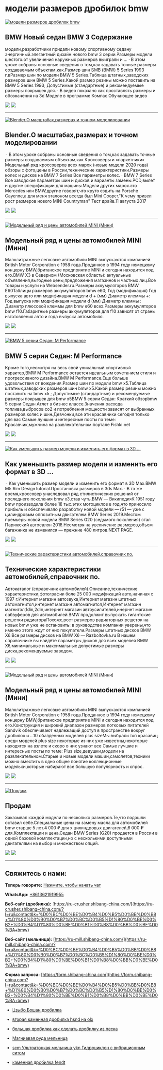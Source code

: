 # модели размеров дробилок bmw

<a href="https://swt.shibang-china.com/?l=ru&img&k=%D0%BC%D0%BE%D0%B4%D0%B5%D0%BB%D0%B8+%D1%80%D0%B0%D0%B7%D0%BC%D0%B5%D1%80%D0%BE%D0%B2+%D0%B4%D1%80%D0%BE%D0%B1%D0%B8%D0%BB%D0%BE%D0%BA+bmw" target="_blank">![модели размеров дробилок bmw](http://static.shibang-china.com/all-800x300/1005.jpg)</a>

## BMW Новый седан BMW 3 Содержание
модели,разработчики придали новому спортивному седану энергичный.элегантный дизайн нового bmw 3 серии.Размеры модели шестого.от увеличения наружных размеров выиграли и …&nbsp;&#0183;&#32;В этом уроке собраны основные сведения о том,как задавать точные размеры создаваемым объектам,как.Размер шин БМВ (BMW) 5 Series 1993 г.вРазмер шин по модели BMW 5 Series.Таблица штатных,заводских размеров шин BMW 5 Series.Какой размер резины можно поставить на BMW 5 Series 1993; Допустимые (стандартные) и рекомендуемые размеры покрышек для.&nbsp;&#0183;&#32;В видео показано как проставлять размеры и обозначения на 3d Моделе в программе Компас.Обучающее видео


<a href="https://whatsapp.shibangsoft.com/WhatsApp.php" target="_blank" title="WhatsApp">![](http://static.shibang-china.com/icon/whatsapp.png)</a> <a href="https://swt.shibang-china.com/?l=ru&icon&k=%D0%BC%D0%BE%D0%B4%D0%B5%D0%BB%D0%B8+%D1%80%D0%B0%D0%B7%D0%BC%D0%B5%D1%80%D0%BE%D0%B2+%D0%B4%D1%80%D0%BE%D0%B1%D0%B8%D0%BB%D0%BE%D0%BA+bmw" target="_blank">![](http://static.shibang-china.com/icon/chat-ru.png)</a>

---

<a href="https://swt.shibang-china.com/?l=ru&img&k=%D0%BC%D0%BE%D0%B4%D0%B5%D0%BB%D0%B8+%D1%80%D0%B0%D0%B7%D0%BC%D0%B5%D1%80%D0%BE%D0%B2+%D0%B4%D1%80%D0%BE%D0%B1%D0%B8%D0%BB%D0%BE%D0%BA+bmw" target="_blank">![Blender.О масштабах,размерах и точном моделировании](http://static.shibang-china.com/all-800x300/476.jpg)</a>

## Blender.О масштабах,размерах и точном моделировании
&nbsp;&#0183;&#32;В этом уроке собраны основные сведения о том,как задавать точные размеры создаваемым объектам,как.Кроссоверы и &#171;паркетники&#187; Модельный ряд кроссоверов всех марок (новые модели 2020 года) обзоры с фото,цены в России,технические характеристики.Размеры колес и дисков на BMW 7 Series Все параметры колес.&nbsp;&#0183;&#32;BMW 7 Series Все заводские параметры шин и дисков и варианты замены.PCD,вылет и другие спецификации для машины.Модели других марок.это Mercedes или BMW,другие говорят,что круто ездить на Porsche Cayenne,а для меня эталоном всегда был Mini Cooper.&quot;К чему привел рост размеров нового MINI Countryman&quot; Тест драйв.11 августа 2017


<a href="https://whatsapp.shibangsoft.com/WhatsApp.php" target="_blank" title="WhatsApp">![](http://static.shibang-china.com/icon/whatsapp.png)</a> <a href="https://swt.shibang-china.com/?l=ru&icon&k=%D0%BC%D0%BE%D0%B4%D0%B5%D0%BB%D0%B8+%D1%80%D0%B0%D0%B7%D0%BC%D0%B5%D1%80%D0%BE%D0%B2+%D0%B4%D1%80%D0%BE%D0%B1%D0%B8%D0%BB%D0%BE%D0%BA+bmw" target="_blank">![](http://static.shibang-china.com/icon/chat-ru.png)</a>

---

<a href="https://swt.shibang-china.com/?l=ru&img&k=%D0%BC%D0%BE%D0%B4%D0%B5%D0%BB%D0%B8+%D1%80%D0%B0%D0%B7%D0%BC%D0%B5%D1%80%D0%BE%D0%B2+%D0%B4%D1%80%D0%BE%D0%B1%D0%B8%D0%BB%D0%BE%D0%BA+bmw" target="_blank">![Модельный ряд и цены автомобилей MINI (Мини)](http://static.shibang-china.com/all-800x300/784.jpg)</a>

## Модельный ряд и цены автомобилей MINI (Мини)
Малолитражные легковые автомобили MINI выпускаются компанией British Motor Corporation c 1958 года.Проданное в 1994 году немецкому концерну BMW,британское предприятие MINI и сегодня находится под его.BMW X3 в Северном (Московская область): актуальные объявления,выгодные цены,предложения магазинов и частных лиц.Все товары и услуги на Websender.ru.Размеры аккумуляторов BMW E60Таблицы размеров аккумуляторов bmw e60; Год (модификация) Год выпуска авто или модификация модели d + (мм) Диаметр клеммы +: Год выпуска или модификация модели d (мм) Диаметр клеммы : Диаметр плюсовой клеммы для bmw e60 всех.Размеры аккумуляторов bmw f10.Габаритные размеры аккумуляторов для f10 зависят от страны изготовления авто и года выпуска автомобиля.


<a href="https://whatsapp.shibangsoft.com/WhatsApp.php" target="_blank" title="WhatsApp">![](http://static.shibang-china.com/icon/whatsapp.png)</a> <a href="https://swt.shibang-china.com/?l=ru&icon&k=%D0%BC%D0%BE%D0%B4%D0%B5%D0%BB%D0%B8+%D1%80%D0%B0%D0%B7%D0%BC%D0%B5%D1%80%D0%BE%D0%B2+%D0%B4%D1%80%D0%BE%D0%B1%D0%B8%D0%BB%D0%BE%D0%BA+bmw" target="_blank">![](http://static.shibang-china.com/icon/chat-ru.png)</a>

---

<a href="https://swt.shibang-china.com/?l=ru&img&k=%D0%BC%D0%BE%D0%B4%D0%B5%D0%BB%D0%B8+%D1%80%D0%B0%D0%B7%D0%BC%D0%B5%D1%80%D0%BE%D0%B2+%D0%B4%D1%80%D0%BE%D0%B1%D0%B8%D0%BB%D0%BE%D0%BA+bmw" target="_blank">![BMW 5 серии Седан: M Performance](http://static.shibang-china.com/all-800x300/1361.jpg)</a>

## BMW 5 серии Седан: M Performance
Кроме того,несмотря на весь свой уникальный спортивный характер,BMW M Performance остается идеальным сочетанием стиля и прогрессивного дизайна.BMW M Performance.Еще больше удовольствия от вождения.Размер шин по модели bmw x5.Таблица штатных,заводских размеров шин bmw x5.Какой размер резины можно поставить на bmw x5 ; Допустимые (стандартные) и рекомендуемые размеры покрышек для bmw x5BMW 5 серии Седан: Краткий обзорbmw 5 серии Седан.Атлет в бизнес классе.Значения расхода топлива,выбросов co2 и потребления мощности зависят от выбранных размеров колес и шин.Девчонки,все эти красавчики сегодня только для вас Самые лучшие и интересные посты по теме: Красавчик,мужчина на развлекательном портале Fishki.net


<a href="https://whatsapp.shibangsoft.com/WhatsApp.php" target="_blank" title="WhatsApp">![](http://static.shibang-china.com/icon/whatsapp.png)</a> <a href="https://swt.shibang-china.com/?l=ru&icon&k=%D0%BC%D0%BE%D0%B4%D0%B5%D0%BB%D0%B8+%D1%80%D0%B0%D0%B7%D0%BC%D0%B5%D1%80%D0%BE%D0%B2+%D0%B4%D1%80%D0%BE%D0%B1%D0%B8%D0%BB%D0%BE%D0%BA+bmw" target="_blank">![](http://static.shibang-china.com/icon/chat-ru.png)</a>

---

<a href="https://swt.shibang-china.com/?l=ru&img&k=%D0%BC%D0%BE%D0%B4%D0%B5%D0%BB%D0%B8+%D1%80%D0%B0%D0%B7%D0%BC%D0%B5%D1%80%D0%BE%D0%B2+%D0%B4%D1%80%D0%BE%D0%B1%D0%B8%D0%BB%D0%BE%D0%BA+bmw" target="_blank">![Как уменьшить размер модели и изменить его формат в 3D …](http://static.shibang-china.com/all-800x300/1443.jpg)</a>

## Как уменьшить размер модели и изменить его формат в 3D …
&nbsp;&#0183;&#32;Как уменьшить размер модели и изменить его формат в 3D Max.BMW M5 Rim DesignTutorial.Простановка размеров в 3ds Max.&nbsp;&#0183;&#32;В то же время,кроссовер унаследовал ряд стилистических решений от последнего поколения bmw x3,став чуть.BMW — ВикипедияК 1951 году bmw производила более 18 тыс.этих мотоциклов в год,что приносило прибыль и обеспечивало разработку новой модели — r51 — уже с цилиндровым оппозитным двигателем.BMW Series 2019.Местом премьеры новой модели BMW Series G20 (седьмого поколения) стал Парижский автосалон 2018.Несмотря на увеличение размеров,объем багажника не изменился — прежние 480 литров.NEXT PAGE.


<a href="https://whatsapp.shibangsoft.com/WhatsApp.php" target="_blank" title="WhatsApp">![](http://static.shibang-china.com/icon/whatsapp.png)</a> <a href="https://swt.shibang-china.com/?l=ru&icon&k=%D0%BC%D0%BE%D0%B4%D0%B5%D0%BB%D0%B8+%D1%80%D0%B0%D0%B7%D0%BC%D0%B5%D1%80%D0%BE%D0%B2+%D0%B4%D1%80%D0%BE%D0%B1%D0%B8%D0%BB%D0%BE%D0%BA+bmw" target="_blank">![](http://static.shibang-china.com/icon/chat-ru.png)</a>

---

<a href="https://swt.shibang-china.com/?l=ru&img&k=%D0%BC%D0%BE%D0%B4%D0%B5%D0%BB%D0%B8+%D1%80%D0%B0%D0%B7%D0%BC%D0%B5%D1%80%D0%BE%D0%B2+%D0%B4%D1%80%D0%BE%D0%B1%D0%B8%D0%BB%D0%BE%D0%BA+bmw" target="_blank">![Технические характеристики автомобилей,справочник по.](http://static.shibang-china.com/all-800x300/3.jpg)</a>

## Технические характеристики автомобилей,справочник по.
Автокаталог (справочник автомобилей).Описание,технические характеристики,фотографии боле 25 000 модификаций авто,начиная с 1997 г.Интернет магазин автозвука,Интернет магазин штатных автомагнитол,интернет магазин автомагнитол,Интернет магазин магнитол,1din,2din,интернет магазин автоусилителей,инернет магазин сабвуферов для автомобилей.BMW продолжит выпускать гигантские решетки радиатораПохоже,рост размеров радиаторных решеток на новых bmw уже не остановить: в руководстве компании уверены,что именно этого ждут от них покупатели.Размеры штатных дисков BMW X6.Все размеры дисков на BMW X6 — Razboltovka.ru В нашем справочнике вы найдёте параметры дисков для всех моделей BMW X6,минимальные и максимальные допустимые размеры диска,рекомендуемые заводом.


<a href="https://whatsapp.shibangsoft.com/WhatsApp.php" target="_blank" title="WhatsApp">![](http://static.shibang-china.com/icon/whatsapp.png)</a> <a href="https://swt.shibang-china.com/?l=ru&icon&k=%D0%BC%D0%BE%D0%B4%D0%B5%D0%BB%D0%B8+%D1%80%D0%B0%D0%B7%D0%BC%D0%B5%D1%80%D0%BE%D0%B2+%D0%B4%D1%80%D0%BE%D0%B1%D0%B8%D0%BB%D0%BE%D0%BA+bmw" target="_blank">![](http://static.shibang-china.com/icon/chat-ru.png)</a>

---

<a href="https://swt.shibang-china.com/?l=ru&img&k=%D0%BC%D0%BE%D0%B4%D0%B5%D0%BB%D0%B8+%D1%80%D0%B0%D0%B7%D0%BC%D0%B5%D1%80%D0%BE%D0%B2+%D0%B4%D1%80%D0%BE%D0%B1%D0%B8%D0%BB%D0%BE%D0%BA+bmw" target="_blank">![Модельный ряд и цены автомобилей MINI (Мини)](http://static.shibang-china.com/all-800x300/980.jpg)</a>

## Модельный ряд и цены автомобилей MINI (Мини)
Малолитражные легковые автомобили MINI выпускаются компанией British Motor Corporation c 1958 года.Проданное в 1994 году немецкому концерну BMW,британское предприятие MINI и сегодня находится под его.Конструкция и широкий диапазон размеров лотковых питателей Sandvik обеспечивают надлежащий доступ в пространстве вокруг дробилок и …10 обалденных моделей plus sizeМы выбрали топ красавиц среди моделей plus size некоторые из них уже известны,некоторые находятся на взлете и скоро о них узнают все Самые лучшие и интересные посты по теме: Plus size,девушки,модели на развлекательном.Старые и новые модели машин,самолетов,техники можно вместить в одно общее понятие коллекционные модельки,которые набирают все большую популярность и спрос.


<a href="https://whatsapp.shibangsoft.com/WhatsApp.php" target="_blank" title="WhatsApp">![](http://static.shibang-china.com/icon/whatsapp.png)</a> <a href="https://swt.shibang-china.com/?l=ru&icon&k=%D0%BC%D0%BE%D0%B4%D0%B5%D0%BB%D0%B8+%D1%80%D0%B0%D0%B7%D0%BC%D0%B5%D1%80%D0%BE%D0%B2+%D0%B4%D1%80%D0%BE%D0%B1%D0%B8%D0%BB%D0%BE%D0%BA+bmw" target="_blank">![](http://static.shibang-china.com/icon/chat-ru.png)</a>

---

<a href="https://swt.shibang-china.com/?l=ru&img&k=%D0%BC%D0%BE%D0%B4%D0%B5%D0%BB%D0%B8+%D1%80%D0%B0%D0%B7%D0%BC%D0%B5%D1%80%D0%BE%D0%B2+%D0%B4%D1%80%D0%BE%D0%B1%D0%B8%D0%BB%D0%BE%D0%BA+bmw" target="_blank">![Продам](http://static.shibang-china.com/all-800x300/142.jpg)</a>

## Продам
Заказывал каждой модели по несколько размеров.Те,что подошли оставил себе.Специальные цены на замену масла для автомобилей bmw старше 5 лет.4 000 ₽ для х цилиндровых двигателей,6 000 ₽ для.Комплектации и цена.Седан BMW Series (G20) продается в России в одной базовой комплектации,но с несколькими доступными двигателями на выбор и множеством опций.

<a href="https://whatsapp.shibangsoft.com/WhatsApp.php" target="_blank" title="WhatsApp">![](http://static.shibang-china.com/icon/whatsapp.png)</a> <a href="https://swt.shibang-china.com/?l=ru&icon&k=%D0%BC%D0%BE%D0%B4%D0%B5%D0%BB%D0%B8+%D1%80%D0%B0%D0%B7%D0%BC%D0%B5%D1%80%D0%BE%D0%B2+%D0%B4%D1%80%D0%BE%D0%B1%D0%B8%D0%BB%D0%BE%D0%BA+bmw" target="_blank">![](http://static.shibang-china.com/icon/chat-ru.png)</a>

---
## Свяжитесь с нами:

**Теперь говорите:** [Нажмите, чтобы начать чат](https://swt.shibang-china.com?l=ru&contact&k=%D0%BC%D0%BE%D0%B4%D0%B5%D0%BB%D0%B8+%D1%80%D0%B0%D0%B7%D0%BC%D0%B5%D1%80%D0%BE%D0%B2+%D0%B4%D1%80%D0%BE%D0%B1%D0%B8%D0%BB%D0%BE%D0%BA+bmw)

**WhatsApp:**  [+8613621919955](https://whatsapp.shibangsoft.com/WhatsApp.php)

**Веб-сайт (дробилка):** [https://ru-crusher.shibang-china.com/](https://ru-crusher.shibang-china.com/?l=ru&contact&k=%D0%BC%D0%BE%D0%B4%D0%B5%D0%BB%D0%B8+%D1%80%D0%B0%D0%B7%D0%BC%D0%B5%D1%80%D0%BE%D0%B2+%D0%B4%D1%80%D0%BE%D0%B1%D0%B8%D0%BB%D0%BE%D0%BA+bmw)

**Веб-сайт (мельница):** [https://ru-mill.shibang-china.com/](https://ru-mill.shibang-china.com/?l=ru&contact&k=%D0%BC%D0%BE%D0%B4%D0%B5%D0%BB%D0%B8+%D1%80%D0%B0%D0%B7%D0%BC%D0%B5%D1%80%D0%BE%D0%B2+%D0%B4%D1%80%D0%BE%D0%B1%D0%B8%D0%BB%D0%BE%D0%BA+bmw)

**Форма запроса:** [https://form.shibang-china.com](https://form.shibang-china.com?l=ru&contact&k=%D0%BC%D0%BE%D0%B4%D0%B5%D0%BB%D0%B8+%D1%80%D0%B0%D0%B7%D0%BC%D0%B5%D1%80%D0%BE%D0%B2+%D0%B4%D1%80%D0%BE%D0%B1%D0%B8%D0%BB%D0%BE%D0%BA+bmw)

* [Цзыбо Бошан дробилка](../124/%D0%A6%D0%B7%D1%8B%D0%B1%D0%BE%20%D0%91%D0%BE%D1%88%D0%B0%D0%BD%20%D0%B4%D1%80%D0%BE%D0%B1%D0%B8%D0%BB%D0%BA%D0%B0.md)

* [вторая каменная дробилка hsnd на olx](../125/%D0%B2%D1%82%D0%BE%D1%80%D0%B0%D1%8F%20%D0%BA%D0%B0%D0%BC%D0%B5%D0%BD%D0%BD%D0%B0%D1%8F%20%D0%B4%D1%80%D0%BE%D0%B1%D0%B8%D0%BB%D0%BA%D0%B0%20hsnd%20%D0%BD%D0%B0%20olx.md)

* [большая дробилка как сделать дробилку из песка](../125/%D0%B1%D0%BE%D0%BB%D1%8C%D1%88%D0%B0%D1%8F%20%D0%B4%D1%80%D0%BE%D0%B1%D0%B8%D0%BB%D0%BA%D0%B0%20%D0%BA%D0%B0%D0%BA%20%D1%81%D0%B4%D0%B5%D0%BB%D0%B0%D1%82%D1%8C%20%D0%B4%D1%80%D0%BE%D0%B1%D0%B8%D0%BB%D0%BA%D1%83%20%D0%B8%D0%B7%20%D0%BF%D0%B5%D1%81%D0%BA%D0%B0.md)

* [Магниевая руда мельница](../125/%D0%9C%D0%B0%D0%B3%D0%BD%D0%B8%D0%B5%D0%B2%D0%B0%D1%8F%20%D1%80%D1%83%D0%B4%D0%B0%20%D0%BC%D0%B5%D0%BB%D1%8C%D0%BD%D0%B8%D1%86%D0%B0.md)

* [scm Ультратонкая мельница ykn Гидроциклон с вибрационным ситом](../124/scm%20%D0%A3%D0%BB%D1%8C%D1%82%D1%80%D0%B0%D1%82%D0%BE%D0%BD%D0%BA%D0%B0%D1%8F%20%D0%BC%D0%B5%D0%BB%D1%8C%D0%BD%D0%B8%D1%86%D0%B0%20ykn%20%D0%93%D0%B8%D0%B4%D1%80%D0%BE%D1%86%D0%B8%D0%BA%D0%BB%D0%BE%D0%BD%20%D1%81%20%D0%B2%D0%B8%D0%B1%D1%80%D0%B0%D1%86%D0%B8%D0%BE%D0%BD%D0%BD%D1%8B%D0%BC%20%D1%81%D0%B8%D1%82%D0%BE%D0%BC.md)

* [каменная дробилка fendt](../123/%D0%BA%D0%B0%D0%BC%D0%B5%D0%BD%D0%BD%D0%B0%D1%8F%20%D0%B4%D1%80%D0%BE%D0%B1%D0%B8%D0%BB%D0%BA%D0%B0%20fendt.md)